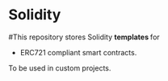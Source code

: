 # Solidity
#This repository stores Solidity <b> templates </b> for 
-  ERC721 compliant smart contracts.

To be used in custom projects.

